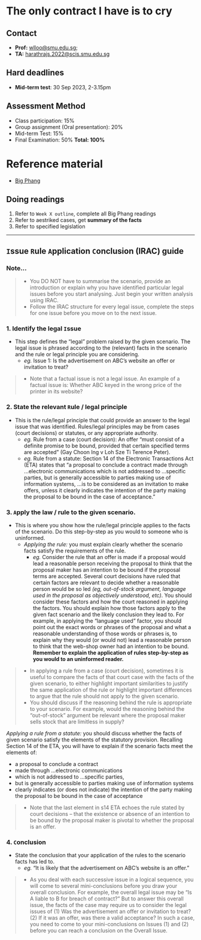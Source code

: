 # The only contract I have is to cry

## Contact

* **Prof:** wlloo@smu.edu.sg;
* **TA:** harathrajs.2022@scis.smu.edu.sg

## Hard deadlines

* **Mid-term test**: 30 Sep 2023, 2-3.15pm

## Assessment Method

* Class participation: 15%
* Group assignment (Oral presentation): 20%
* Mid-term Test: 15%
* Final Examination: 50%
**Total: 100%**

# Reference material

* [Big Phang](https://store.lawnet.com/the-law-of-contract-in-singapore-2nd-edition.html)

## Doing readings

1. Refer to `Week X outline`, complete all Big Phang readings
2. Refer to aestriked cases, get **summary of the facts**
3. Refer to specified legislation

---

## `I`ssue `R`ule `A`pplication `C`onclusion (IRAC) guide 

### Note...

> * You DO NOT have to summarise the scenario, provide an introduction or explain why you have identified particular legal issues before you start analysing. Just begin your written analysis using IRAC.
> * Follow the IRAC structure for every legal issue, complete the steps for one issue before you move on to the next issue.

### 1. Identify the legal `I`ssue
* This step defines the “legal” problem raised by the given scenario. The legal issue is phrased according to the (relevant) facts in the scenario and the rule or legal principle you are considering.
    * *eg.* Issue 1: Is the advertisement on ABC’s website an offer or invitation to treat?

> * Note that a factual issue is not a legal issue. An example of a factual issue is: Whether ABC keyed in the wrong price of the printer in its website?

### 2. State the relevant `R`ule / legal principle
* This is the rule/legal principle that could provide an answer to the legal issue that was identified. Rules/legal principles may be from cases (court decisions) or statutes, or any appropriate authority.
    * *eg.* Rule from a case (court decision): An offer “must consist of a definite promise to be bound, provided that certain specified terms are accepted” (Gay Choon Ing v Loh Sze Ti Terence Peter).
    * *eg.* Rule from a statute: Section 14 of the Electronic Transactions Act (ETA) states that “a proposal to conclude a contract made through ...electronic communications which is not addressed to ...specific parties, but is generally accessible to parties making use of information systems, ...is to be considered as an invitation to make offers, unless it clearly indicates the intention of the party making the proposal to be bound in the case of acceptance.”

### 3. `A`pply the law / rule to the given scenario.
* This is where you show how the rule/legal principle applies to the facts of the scenario. Do this step-by-step as you would to someone who is uninformed.
    * *Applying the rule:* you must explain clearly whether the scenario facts satisfy the requirements of the rule. 
        * *eg.* Consider the rule that an offer is made if a proposal would lead a reasonable person receiving the proposal to think that the proposal maker has an intention to be bound if the proposal terms are accepted. Several court decisions have ruled that certain factors are relevant to decide whether a reasonable person would be so led *(eg, out-of-stock argument, language used in the proposal as objectively understood, etc)*. You should consider these factors and how the court reasoned in applying the factors. You should explain how those factors apply to the given fact scenario and the likely conclusion they lead to. For example, in applying the “language used” factor, you should point out the exact words or phrases of the proposal and what a reasonable understanding of those words or phrases is, to explain why they would (or would not) lead a reasonable person to think that the web-shop owner had an intention to be bound. **Remember to explain the application of rules step-by-step as you would to an uninformed reader.**
> * In applying a rule from a case (court decision), sometimes it is useful to compare the facts of that court case with the facts of the given scenario, to either highlight important similarities to justify the same application of the rule or highlight important differences to argue that the rule should not apply to the given scenario.
> * You should discuss if the reasoning behind the rule is appropriate to your scenario. For example, would the reasoning behind the “out-of-stock” argument be relevant where the proposal maker sells stock that are limitless in supply?

*Applying a rule from a statute:* you should discuss whether the facts of given scenario satisfy the elements of the statutory provision. Recalling Section 14 of the ETA, you will have to explain if the scenario facts meet the elements of:  
* a proposal to conclude a contract  
* made through ...electronic communications  
* which is not addressed to ...specific parties,  
* but is generally accessible to parties making use of information systems  
* clearly indicates (or does not indicate) the intention of the party making the proposal to be bound in the case of acceptance  
> * Note that the last element in s14 ETA echoes the rule stated by court decisions – that the existence or absence of an intention to be bound by the proposal maker is pivotal to whether the proposal is an offer.

### 4. `C`onclusion

* State the conclusion that your application of the rules to the scenario facts has led to.
    * *eg.* “It is likely that the advertisement on ABC’s website is an offer.”

> * As you deal with each successive issue in a logical sequence, you will come to several mini-conclusions before you draw your overall conclusion. For example, the overall legal issue may be “Is A liable to B for breach of contract?” But to answer this overall issue, the facts of the case may require us to consider the legal issues of (1) Was the advertisement an offer or invitation to treat? (2) If it was an offer, was there a valid acceptance? In such a case, you need to come to your mini-conclusions on Issues (1) and (2) before you can reach a conclusion on the Overall Issue.
